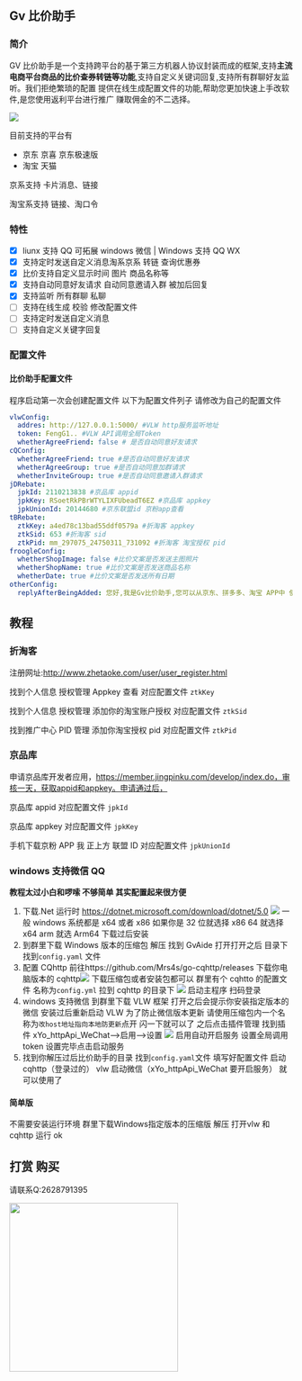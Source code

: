 ## Gv 比价助手

### 简介

GV 比价助手是一个支持跨平台的基于第三方机器人协议封装而成的框架,支持**主流电商平台商品的比价查券转链等功能**,支持自定义关键词回复,支持所有群聊好友监听。我们拒绝繁琐的配置 提供在线生成配置文件的功能,帮助您更加快速上手改软件,是您使用返利平台进行推广 赚取佣金的不二选择。

![](https://i.loli.net/2021/11/01/1Mntpv3rlGOZNKE.png)

目前支持的平台有

- 京东 京喜 京东极速版
- 淘宝 天猫

京系支持 卡片消息、链接

淘宝系支持 链接、淘口令

### 特性

- [x] liunx 支持 QQ 可拓展 windows 微信 | Windows 支持 QQ WX
- [x] 支持定时发送自定义消息淘系京系 转链 查询优惠券
- [x] 比价支持自定义显示时间 图片 商品名称等
- [x] 支持自动同意好友请求 自动同意邀请入群 被加后回复
- [x] 支持监听 所有群聊 私聊
- [ ] 支持在线生成 校验 修改配置文件
- [ ] 支持定时发送自定义消息
- [ ] 支持自定义关键字回复

### 配置文件

#### 比价助手配置文件

程序启动第一次会创建配置文件
以下为配置文件列子 请修改为自己的配置文件

```yaml
vlwConfig:
  addres: http://127.0.0.1:5000/ #VLW http服务监听地址
  token: FengG1.. #VLW API调用全局Token
  whetherAgreeFriend: false # 是否自动同意好友请求
cQConfig:
  whetherAgreeFriend: true #是否自动同意好友请求
  whetherAgreeGroup: true #是否自动同意加群请求
  whetherInviteGroup: true #是否自动同意邀请入群请求
jDRebate:
  jpkId: 2110213838 #京品库 appid
  jpkKey: RSoetRkPBrWTYLIXFUbeadT6EZ #京品库 appkey
  jpkUnionId: 20144680 #京东联盟id 京粉app查看
tBRebate:
  ztkKey: a4ed78c13bad55ddf0579a #折淘客 appkey
  ztkSid: 653 #折淘客 sid
  ztkPid: mm_297075_24750311_731092 #折淘客 淘宝授权 pid
froogleConfig:
  whetherShopImage: false #比价文案是否发送主图照片
  whetherShopName: true #比价文案是否发送商品名称
  whetherDate: true #比价文案是否发送所有日期
otherConfig:
  replyAfterBeingAdded: 您好,我是Gv比价助手,您可以从京东、拼多多、淘宝 APP中 使用右上角的分享按钮分享给我,我会自动帮您查询历史价格以及是否有隐藏优惠,当您身边的朋友也想使用比价功能时,您可以把我拉进群聊,本助手不会收集使用者任何信息。 #添加好友后回复
```

## 教程

### 折淘客

注册网址:http://www.zhetaoke.com/user/user_register.html

找到个人信息 授权管理 Appkey 查看 对应配置文件 `ztkKey`

找到个人信息 授权管理 添加你的淘宝账户授权 对应配置文件 `ztkSid`

找到推广中心 PID 管理 添加你淘宝授权 pid 对应配置文件 `ztkPid`


### 京品库

申请京品库开发者应用，https://member.jingpinku.com/develop/index.do，审核一天，获取appid和appkey。申请通过后，

京品库 appid 对应配置文件 `jpkId`

京品库 appkey 对应配置文件 `jpkKey`

手机下载京粉 APP 我 正上方 联盟 ID 对应配置文件 `jpkUnionId`

### windows 支持微信 QQ
**教程太过小白和啰嗦 不够简单 其实配置起来很方便**
1. 下载.Net 运行时 https://dotnet.microsoft.com/download/dotnet/5.0 ![](https://i.loli.net/2021/11/01/ZMBpcJjl7nwQxEd.png) 一般 windows 系统都是 x64 或者 x86 如果你是 32 位就选择 x86 64 就选择 x64 arm 就选 Arm64 下载过后安装
2. 到群里下载 Windows 版本的压缩包 解压 找到 GvAide 打开打开之后 目录下找到`config.yaml` 文件
3. 配置 CQhttp 前往https://github.com/Mrs4s/go-cqhttp/releases 下载你电脑版本的 cqhttp![](https://i.loli.net/2021/11/01/NxwobECI76fGtTO.png) 下载压缩包或者安装包都可以 群里有个 cqhtto 的配置文件 名称为`config.yml` 拉到 cqhttp 的目录下 ![](https://i.loli.net/2021/11/01/mbn64rCdOKIfwzs.png) 启动主程序 扫码登录
4. windows 支持微信 到群里下载 VLW 框架 打开之后会提示你安装指定版本的微信 安装过后重新启动 VLW 为了防止微信版本更新 请使用压缩包内一个名称为`改host地址指向本地防更新`点开 闪一下就可以了 之后点击插件管理 找到插件 xYo_httpApi_WeChat-->启用-->设置 ![](https://i.loli.net/2021/11/01/8fSg6FMarVT4Xj5.png) 启用自动开启服务 设置全局调用 token 设置完毕点击启动服务
5. 找到你解压过后比价助手的目录 找到`config.yaml`文件 填写好配置文件 启动 cqhttp（登录过的） vlw 启动微信（xYo_httpApi_WeChat 要开启服务） 就可以使用了
#### 简单版
不需要安装运行环境 群里下载Windows指定版本的压缩版 解压 打开vlw 和cqhttp 运行 ok
## 打赏 购买
请联系Q:2628791395

<img src="https://i.loli.net/2021/11/01/vCFNikThqdYlaKz.jpg" width = "300" height = "300"  />
